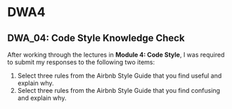 # DWA4
## DWA_04: Code Style Knowledge Check

After working through the lectures in **Module 4: Code Style**, I was required to submit my responses to the following two items:

1. Select three rules from the Airbnb Style Guide that you find useful and explain why.
2. Select three rules from the Airbnb Style Guide that you find confusing and explain why.
